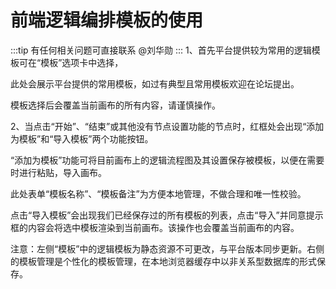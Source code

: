 # 前端逻辑编排模板的使用
:::tip
有任何相关问题可直接联系 @刘华勋
:::
1、首先平台提供较为常用的逻辑模板可在“模板”选项卡中选择，
<drawing-bed src="2024042801/image-20240428113244255.png"/>


此处会展示平台提供的常用模板，如过有典型且常用模板欢迎在论坛提出。

模板选择后会覆盖当前画布的所有内容，请谨慎操作。

2、当点击“开始”、“结束”或其他没有节点设置功能的节点时，红框处会出现“添加为模板”和“导入模板”两个功能按钮。

<drawing-bed src="2024042801/image-20240428113412258.png"/>



“添加为模板”功能可将目前画布上的逻辑流程图及其设置保存被模板，以便在需要时进行粘贴，导入画布。

此处表单“模板名称”、“模板备注”为方便本地管理，不做合理和唯一性校验。
<drawing-bed src="2024042801/image-20240428113648150.png"/>




点击“导入模板”会出现我们已经保存过的所有模板的列表，点击“导入”并同意提示框的内容会将选中模板渲染到当前画布。该操作也会覆盖当前画布的内容。
<drawing-bed src="2024042801/image-20240428114001502.png"/>


注意：左侧“模板”中的逻辑模板为静态资源不可更改，与平台版本同步更新。右侧的模板管理是个性化的模板管理，在本地浏览器缓存中以非关系型数据库的形式保存。
